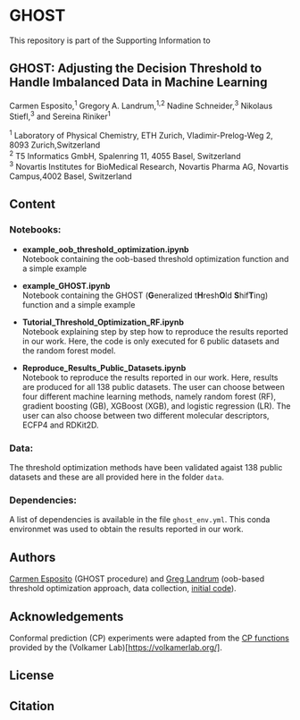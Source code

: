 # GHOST

This repository is part of the Supporting Information to

## GHOST: Adjusting the Decision Threshold to Handle Imbalanced Data in Machine Learning
Carmen Esposito,<sup>1</sup> Gregory A. Landrum,<sup>1,2</sup> Nadine Schneider,<sup>3</sup> Nikolaus Stiefl,<sup>3</sup> and Sereina Riniker<sup>1</sup>

<sup>1</sup> Laboratory of Physical Chemistry, ETH Zurich, Vladimir-Prelog-Weg 2, 8093 Zurich,Switzerland <br />
<sup>2</sup> T5 Informatics GmbH, Spalenring 11, 4055 Basel, Switzerland <br />
<sup>3</sup> Novartis Institutes for BioMedical Research, Novartis Pharma AG, Novartis Campus,4002 Basel, Switzerland <br />

## Content

### Notebooks:

- **example_oob_threshold_optimization.ipynb** <br />
  Notebook containing the oob-based threshold optimization function and a simple example 

- **example_GHOST.ipynb** <br />
  Notebook containing the GHOST (**G**eneralized t**H**resh**O**ld **S**hif**T**ing) function and a simple example 
  
- **Tutorial_Threshold_Optimization_RF.ipynb** <br />
  Notebook explaining step by step how to reproduce the results reported in our work.
  Here, the code is only executed for 6 public datasets and the random forest model.
  
- **Reproduce_Results_Public_Datasets.ipynb** <br />
  Notebook to reproduce the results reported in our work.
  Here, results are produced for all 138 public datasets. The user can choose between four different machine learning methods, namely random forest (RF), gradient boosting (GB), XGBoost (XGB), and logistic regression (LR). The user can also choose between two different molecular descriptors, ECFP4 and RDKit2D.
  
### Data:
The threshold optimization methods have been validated agaist 138 public datasets and these are all provided here in the folder `data`.

### Dependencies:
A list of dependencies is available in the file `ghost_env.yml`. This conda environmet was used to obtain the results reported in our work.

## Authors
[Carmen Esposito]() (GHOST procedure) and [Greg Landrum](https://github.com/greglandrum) (oob-based threshold optimization approach, data collection, [initial code](https://github.com/greglandrum/rdkit_blog/blob/master/notebooks/Working%20with%20unbalanced%20data%20part%201.ipynb)).

## Acknowledgements
Conformal prediction (CP) experiments were adapted from the [CP functions](https://github.com/volkamerlab/knowtox_manuscript_SI) provided by the (Volkamer Lab)[https://volkamerlab.org/].  

## License

## Citation



